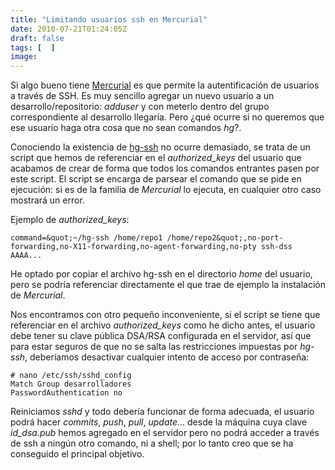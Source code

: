 ```yaml
---
title: "Limitando usuarios ssh en Mercurial"
date: 2010-07-21T01:24:05Z
draft: false
tags: [  ]
image: 
---
```


<p>
	Si algo bueno tiene <a href="http://mercurial.selenic.com/">Mercurial</a> es que permite la autentificaci&oacute;n de usuarios a trav&eacute;s de SSH. Es muy sencillo agregar un nuevo usuario a un desarrollo/repositorio: <em>adduser</em> y con meterlo dentro del grupo correspondiente al desarrollo llegar&iacute;a. Pero &iquest;qu&eacute; ocurre si no queremos que ese usuario haga otra cosa que no sean comandos <em>hg</em>?.</p>
<p>
	Conociendo la existencia de <a href="http://www.selenic.com/repo/hg-stable/raw-file/tip/contrib/hg-ssh">hg-ssh</a> no ocurre demasiado, se trata de un script que hemos de referenciar en el <em>authorized_keys </em>del usuario que acabamos de crear de forma que todos los comandos entrantes pasen por este script. El script se encarga de parsear el comando que se pide en ejecuci&oacute;n: si es de la familia de <em>Mercurial</em> lo ejecuta, en cualquier otro caso mostrar&aacute; un error.</p>
<p>
	Ejemplo de <em>authorized_keys</em>:</p>

```
command=&quot;~/hg-ssh /home/repo1 /home/repo2&quot;,no-port-forwarding,no-X11-forwarding,no-agent-forwarding,no-pty ssh-dss AAAA...
```

<p>
	He optado por copiar el archivo hg-ssh en el directorio <em>home</em> del usuario, pero se podr&iacute;a referenciar directamente el que trae de ejemplo la instalaci&oacute;n de <em>Mercurial</em>.<!--more--></p>
<p>
	Nos encontramos con otro peque&ntilde;o inconveniente, si el script se tiene que referenciar en el archivo <em>authorized_keys</em> como he dicho antes, el usuario debe tener su clave p&uacute;blica DSA/RSA configurada en el servidor, as&iacute; que para estar seguros de que no se salta las restricciones impuestas por <em>hg-ssh</em>, deber&iacute;amos desactivar cualquier intento de acceso por contrase&ntilde;a:</p>

```
# nano /etc/ssh/sshd_config
Match Group desarrolladores
PasswordAuthentication no
```

<p>
	Reiniciamos <em>sshd</em> y todo deber&iacute;a funcionar de forma adecuada, el usuario podr&aacute; hacer <em>commits</em>, <em>push</em>, <em>pull</em>, <em>update</em>... desde la m&aacute;quina cuya clave <em>id_dsa.pub</em> hemos agregado en el servidor pero no podr&aacute; acceder a trav&eacute;s de ssh a ning&uacute;n otro comando, ni a shell; por lo tanto creo que se ha conseguido el principal objetivo.</p>
